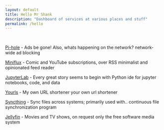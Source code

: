 ```yaml
---
layout: default
title: Hello Mr Shank
description: "Dashboard of services at various places and stuff"
permalink: /hello
---
```


<br>

[Pi-hole](https://pi.knhash.in) - Ads be gone! Also, whats happening on the network?
<span class="marginnote">network-wide ad blocking</span>

[Miniflux](https://miniflux.knhash.in) - Comic and YouTube subscriptions, over RSS
<span class="marginnote">minimalist and opinionated feed reader</span>

[JupyterLab](https://jupyter.knhash.in) - Every great story seems to begin with Python 
<span class="marginnote">ide for jupyter notebooks, code, and data</span>

[Yourls](https://url.knhash.in) - My own URL shortener
<span class="marginnote">your own url shortener</span>

[Syncthing](https://sync.knhash.in) - Sync files across systems; primarily used with..
<span class="marginnote">continuous file synchronization program</span>

[Jellyfin](https://jellyfin.knhash.in) - Movies and TV shows, on request only
<span class="marginnote">the free software media system</span>

